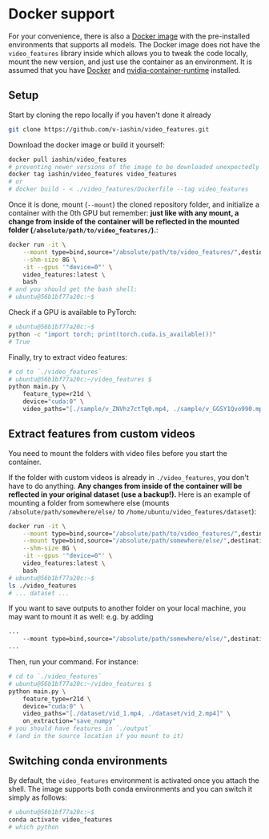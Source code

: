 # Docker support
For your convenience, there is also a [Docker image](https://hub.docker.com/r/iashin/video_features)
with the pre-installed environments that supports all models.
The Docker image does not have the `video_features` library inside which allows you
to tweak the code locally, mount the new version, and just use the container as an environment.
It is assumed that you have
[Docker](https://docs.docker.com/desktop/#download-and-install)
and
[nvidia-container-runtime](https://docs.docker.com/config/containers/resource_constraints/#gpu)
installed.

## Setup

Start by cloning the repo locally if you haven't done it already
```bash
git clone https://github.com/v-iashin/video_features.git
```

Download the docker image or build it yourself:
```bash
docker pull iashin/video_features
# preventing newer versions of the image to be downloaded unexpectedly
docker tag iashin/video_features video_features
# or
# docker build - < ./video_features/Dockerfile --tag video_features
```

Once it is done, mount (`--mount`) the cloned repository folder,
and initialize a container with the 0th GPU but remember:
**just like with any mount, a change from inside of the**
**container will be reflected in the mounted folder (`/absolute/path/to/video_features/`).**:
```bash
docker run -it \
    --mount type=bind,source="/absolute/path/to/video_features/",destination="/home/ubuntu/video_features/" \
    --shm-size 8G \
    -it --gpus '"device=0"' \
    video_features:latest \
    bash
# and you should get the bash shell:
# ubuntu@56b1bf77a20c:~$
```

Check if a GPU is available to PyTorch:
```bash
# ubuntu@56b1bf77a20c:~$
python -c "import torch; print(torch.cuda.is_available())"
# True
```

Finally, try to extract video features:
```bash
# cd to `./video_features`
# ubuntu@56b1bf77a20c:~/video_features $
python main.py \
    feature_type=r21d \
    device="cuda:0" \
    video_paths="[./sample/v_ZNVhz7ctTq0.mp4, ./sample/v_GGSY1Qvo990.mp4]"
```

## Extract features from custom videos

You need to mount the folders with video files before you start the container.

If the folder with custom videos is already in `./video_features`, you
don't have to do anything.
**Any changes from inside of the container will be reflected in your original dataset (use a backup!).**
Here is an example of mounting a folder from somewhere else
(mounts `/absolute/path/somewhere/else/` to
`/home/ubuntu/video_features/dataset`):
```bash
docker run -it \
    --mount type=bind,source="/absolute/path/to/video_features/",destination="/home/ubuntu/video_features/" \
    --mount type=bind,source="/absolute/path/somewhere/else/",destination="/home/ubuntu/video_features/dataset/" \
    --shm-size 8G \
    -it --gpus '"device=0"' \
    video_features:latest \
    bash
# ubuntu@56b1bf77a20c:~$
ls ./video_features
# ... dataset ...
```

If you want to save outputs to another folder on your local machine,
you may want to mount it as well: e.g. by adding
```bash
...
    --mount type=bind,source="/absolute/path/somewhere/else/",destination="/home/ubuntu/video_features/output/" \
...
```

Then, run your command.
For instance:
```bash
# cd to `./video_features`
# ubuntu@56b1bf77a20c:~/video_features $
python main.py \
    feature_type=r21d \
    device="cuda:0" \
    video_paths="[./dataset/vid_1.mp4, ./dataset/vid_2.mp4]" \
    on_extraction="save_numpy"
# you should have features in `./output`
# (and in the source location if you mount to it)
```


## Switching conda environments
By default, the `video_features` environment is activated once you attach the shell.
The image supports both conda environments and you can switch it simply as follows:
```bash
# ubuntu@56b1bf77a20c:~$
conda activate video_features
# which python
```
